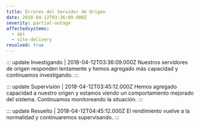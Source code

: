 ```yaml
---
title: Errores del Servidor de Origen
date: 2018-04-12T03:36:09.000Z
severity: partial-outage
affectedsystems:
  - api
  - site-delivery
resolved: true
---
```


::: update Investigando | 2018-04-12T03:36:09.000Z
Nuestros servidores de origen responden lentamente y hemos agregado más capacidad y continuamos investigando.
:::

::: update Supervisión | 2018-04-12T03:45:12.000Z
Hemos agregado capacidad a nuestro origen y estamos viendo un comportamiento mejorado del sistema. Continuamos monitoreando la situación.
:::

::: update Resuelto | 2018-04-12T04:45:12.000Z
El rendimiento vuelve a la normalidad y continuaremos supervisando.
:::
